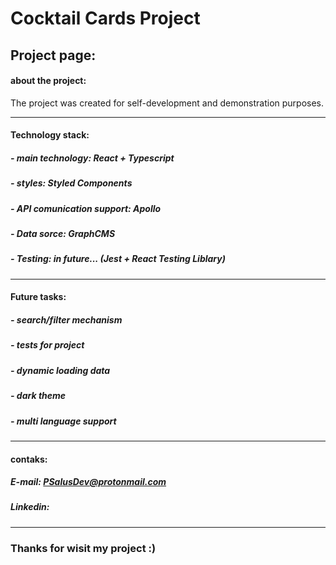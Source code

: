 # Cocktail Cards Project

## Project page:

#### about the project:

The project was created for self-development and demonstration purposes.

---

#### Technology stack:

##### - main technology: React + Typescript

##### - styles: Styled Components

##### - API comunication support: Apollo

##### - Data sorce: GraphCMS

##### - Testing: in future... (Jest + React Testing Liblary)

---

#### Future tasks:

##### - search/filter mechanism

##### - tests for project

##### - dynamic loading data

##### - dark theme

##### - multi language support

---

#### contaks:

##### E-mail: PSalusDev@protonmail.com

##### Linkedin:

---

### Thanks for wisit my project :)
